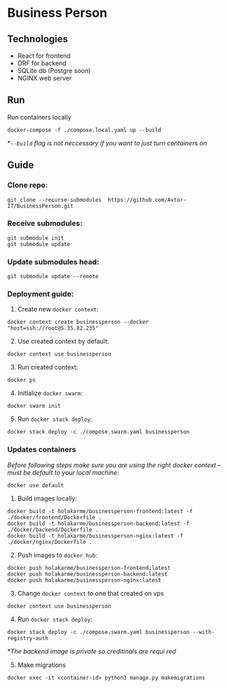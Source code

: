 # Business Person

## Technologies

-   React for frontend
-   DRF for backend
-   SQLite db (Postgre soon)
-   NGINX web server

## Run

Run containers locally

```
docker-compose -f ./compose.local.yaml up --build
```

\*_`--build` flag is not neccessary if you want to just turn containers on_

## Guide

### Clone repo:

```
git clone --recurse-submodules  https://github.com/Avtor-IT/BusinessPerson.git
```

### Receive submodules:

```
git submodule init
git submodule update
```

### Update submodules head:

```
git submodule update --remote
```

### Deployment guide:

1. Create new `docker context`:

```
docker context create businessperson --docker "host=ssh://root@5.35.82.235"
```

2. Use created context by default:

```
docker context use businessperson
```

3. Run created context:

```
docker ps
```

4. Initialize `docker swarm`:

```
docker swarm init
```

5. Run `docker stack deploy`:

```
docker stack deploy -c ./compose.swarm.yaml businessperson
```

### Updates containers

_Before following steps make sure you are using the right docker context – must be default to your local machine_:

```
docker use default
```

1. Build images locally:

```
docker build -t holakarme/businessperson-frontend:latest -f ./docker/frontend/Dockerfile .
docker build -t holakarme/businessperson-backend:latest -f ./docker/backend/Dockerfile .
docker build -t holakarme/businessperson-nginx:latest -f ./docker/nginx/Dockerfile .
```

2. Push images to `docker hub`:

```
docker push holakarme/businessperson-frontend:latest
docker push holakarme/businessperson-backend:latest
docker push holakarme/businessperson-nginx:latest
```

3. Change `docker context` to one that created on vps

```
docker context use businessperson
```

4. Run `docker stack deploy`:

```
docker stack deploy -c ./compose.swarm.yaml businessperson --with-registry-auth
```

\*_The backend image is private so creditinals are requi    red_

5. Make migrations

```
docker exec -it <container-id> python3 manage.py makemigrations
```
